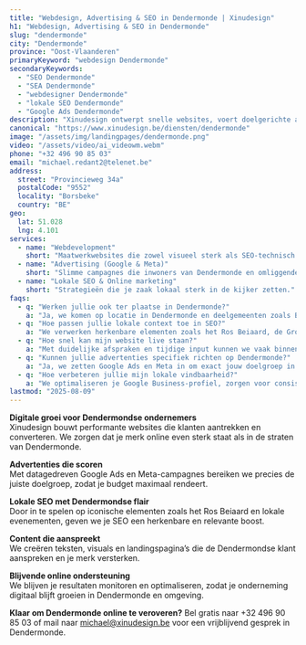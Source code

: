 ```yaml
---
title: "Webdesign, Advertising & SEO in Dendermonde | Xinudesign"
h1: "Webdesign, Advertising & SEO in Dendermonde"
slug: "dendermonde"
city: "Dendermonde"
province: "Oost-Vlaanderen"
primaryKeyword: "webdesign Dendermonde"
secondaryKeywords:
  - "SEO Dendermonde"
  - "SEA Dendermonde"
  - "webdesigner Dendermonde"
  - "lokale SEO Dendermonde"
  - "Google Ads Dendermonde"
description: "Xinudesign ontwerpt snelle websites, voert doelgerichte advertentiecampagnes en optimaliseert je vindbaarheid in Dendermonde. Wij zorgen voor een sterke online aanwezigheid die rendeert."
canonical: "https://www.xinudesign.be/diensten/dendermonde"
image: "/assets/img/landingpages/dendermonde.png"
video: "/assets/video/ai_videowm.webm"
phone: "+32 496 90 85 03"
email: "michael.redant2@telenet.be"
address:
  street: "Provincieweg 34a"
  postalCode: "9552"
  locality: "Borsbeke"
  country: "BE"
geo:
  lat: 51.028
  lng: 4.101
services:
  - name: "Webdevelopment"
    short: "Maatwerkwebsites die zowel visueel sterk als SEO-technisch geoptimaliseerd zijn."
  - name: "Advertising (Google & Meta)"
    short: "Slimme campagnes die inwoners van Dendermonde en omliggende gemeenten bereiken."
  - name: "Lokale SEO & Online marketing"
    short: "Strategieën die je zaak lokaal sterk in de kijker zetten."
faqs:
  - q: "Werken jullie ook ter plaatse in Dendermonde?"
    a: "Ja, we komen op locatie in Dendermonde en deelgemeenten zoals Baasrode, Grembergen en Sint-Gillis-Dendermonde."
  - q: "Hoe passen jullie lokale context toe in SEO?"
    a: "We verwerken herkenbare elementen zoals het Ros Beiaard, de Grote Markt en evenementen in je contentstrategie."
  - q: "Hoe snel kan mijn website live staan?"
    a: "Met duidelijke afspraken en tijdige input kunnen we vaak binnen 2–4 weken lanceren."
  - q: "Kunnen jullie advertenties specifiek richten op Dendermonde?"
    a: "Ja, we zetten Google Ads en Meta in om exact jouw doelgroep in Dendermonde te bereiken."
  - q: "Hoe verbeteren jullie mijn lokale vindbaarheid?"
    a: "We optimaliseren je Google Business-profiel, zorgen voor consistente bedrijfsgegevens en verwerken trefwoorden zoals 'webdesigner Dendermonde'."
lastmod: "2025-08-09"
---
```


**Digitale groei voor Dendermondse ondernemers**  
Xinudesign bouwt performante websites die klanten aantrekken en converteren. We zorgen dat je merk online even sterk staat als in de straten van Dendermonde.

**Advertenties die scoren**  
Met datagedreven Google Ads en Meta-campagnes bereiken we precies de juiste doelgroep, zodat je budget maximaal rendeert.

**Lokale SEO met Dendermondse flair**  
Door in te spelen op iconische elementen zoals het Ros Beiaard en lokale evenementen, geven we je SEO een herkenbare en relevante boost.

**Content die aanspreekt**  
We creëren teksten, visuals en landingspagina’s die de Dendermondse klant aanspreken en je merk versterken.

**Blijvende online ondersteuning**  
We blijven je resultaten monitoren en optimaliseren, zodat je onderneming digitaal blijft groeien in Dendermonde en omgeving.

**Klaar om Dendermonde online te veroveren?**
Bel gratis naar +32 496 90 85 03 of mail naar [michael@xinudesign.be](mailto:michael@xinudesign.be) voor een vrijblijvend gesprek in Dendermonde.
